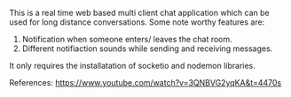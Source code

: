 This is a real time web based multi client chat application which can be used for long distance conversations.
Some note worthy features are:
1. Notification when someone enters/ leaves the chat room.
2. Different notifiaction sounds while sending and receiving messages.

It only requires the installatation of socketio and nodemon libraries.



References:
https://www.youtube.com/watch?v=3QNBVG2yqKA&t=4470s
